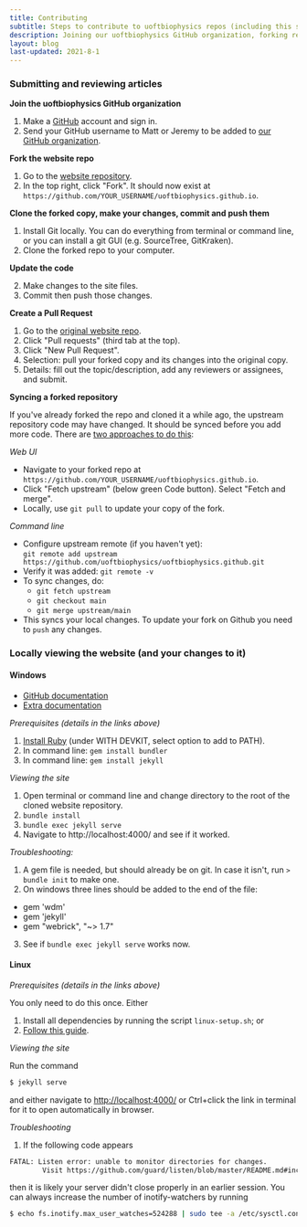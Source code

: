 ```yaml
---
title: Contributing
subtitle: Steps to contribute to uoftbiophysics repos (including this site).
description: Joining our uoftbiophysics GitHub organization, forking repositories, and contributing code.
layout: blog
last-updated: 2021-8-1
---
```


### Submitting and reviewing articles

**Join the uoftbiophysics GitHub organization**
1. Make a [GitHub](https://github.com/) account and sign in.
2. Send your GitHub username to Matt or Jeremy to be added to [our GitHub organization](https://github.com/uoftbiophysics).

**Fork the website repo**
1. Go to the [website repository](https://github.com/uoftbiophysics/uoftbiophysics.github.io).
2. In the top right, click "Fork". It should now exist at `https://github.com/YOUR_USERNAME/uoftbiophysics.github.io`.

**Clone the forked copy, make your changes, commit and push them**
1. Install Git locally. You can do everything from terminal or command line, or you can install a git GUI (e.g. SourceTree, GitKraken).
2. Clone the forked repo to your computer.

**Update the code**

2. Make changes to the site files.
4. Commit then push those changes.

**Create a Pull Request**
1. Go to the [original website repo](https://github.com/uoftbiophysics/uoftbiophysics.github.io).
2. Click "Pull requests" (third tab at the top).
3. Click "New Pull Request".
4. Selection: pull your forked copy and its changes into the original copy.
5. Details: fill out the topic/description, add any reviewers or assignees, and submit.

**Syncing a forked repository**

If you've already forked the repo and cloned it a while ago, the upstream repository code may have changed.
It should be synced before you add more code.
There are [two approaches to do this](https://docs.github.com/en/github/collaborating-with-pull-requests/working-with-forks/syncing-a-fork):

*Web UI*
- Navigate to your forked repo at `https://github.com/YOUR_USERNAME/uoftbiophysics.github.io`.
- Click "Fetch upstream" (below green Code button). Select "Fetch and merge".
- Locally, use `git pull` to update your copy of the fork.

*Command line*
- Configure upstream remote (if you haven't yet): <br/>`git remote add upstream https://github.com/uoftbiophysics/uoftbiophysics.github.git`
- Verify it was added: `git remote -v`
- To sync changes, do:
	- `git fetch upstream`
	- `git checkout main`
	- `git merge upstream/main`
- This syncs your local changes. To update your fork on Github you need to `push` any changes.

### Locally viewing the website (and your changes to it) ###

#### Windows ####

- [GitHub documentation](https://docs.github.com/en/pages/setting-up-a-github-pages-site-with-jekyll/testing-your-github-pages-site-locally-with-jekyll)
- [Extra documentation](https://idratherbewriting.com/documentation-theme-jekyll/mydoc_install_jekyll_on_windows.html)

*Prerequisites (details in the links above)*
1. [Install Ruby](https://rubyinstaller.org/downloads/) (under WITH DEVKIT, select option to add to PATH).
2. In command line: `gem install bundler`
3. In command line: `gem install jekyll`

*Viewing the site*
1. Open terminal or command line and change directory to the root of the cloned website repository.
2. `bundle install`
3. `bundle exec jekyll serve`
4. Navigate to http://localhost:4000/ and see if it worked.

*Troubleshooting:*
1. A gem file is needed, but should already be on git. In case it isn't, run `> bundle init` to make one.
2. On windows three lines should be added to the end of the file:
- gem 'wdm'
- gem 'jekyll'
- gem "webrick", "~> 1.7"
3. See if `bundle exec jekyll serve` works now.

#### Linux ####

*Prerequisites (details in the links above)*

You only need to do this once. Either
1. Install all dependencies by running the script `linux-setup.sh`; or
2. [Follow this guide](https://jekyllrb.com/docs/installation/ubuntu/).

*Viewing the site*

Run the command

```bash
$ jekyll serve
```
and either navigate to [http://localhost:4000/](http://localhost:4000/) or Ctrl+click the link in terminal for it to open automatically in browser.

*Troubleshooting*
1. If the following code appears

```bash
FATAL: Listen error: unable to monitor directories for changes.
        Visit https://github.com/guard/listen/blob/master/README.md#increasing-the-amount-of-inotify-watchers for info on how to fix this.
```
then it is likely your server didn't close properly in an earlier session. You can always increase the number of inotify-watchers by running

```bash
$ echo fs.inotify.max_user_watches=524288 | sudo tee -a /etc/sysctl.conf && sudo sysctl -p
```
